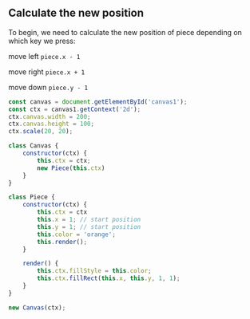 ## Calculate the new position

To begin, we need to calculate the new position of piece depending on which key we press:

move left `piece.x - 1`

move right `piece.x + 1`

move down `piece.y - 1`


<!-- We can start by adding a move() method to the piece class. It takes a piece p as input and updates the x or y variable of the current piece to change its position on the board: -->


<!-- To begin, we need to calculate the new position of piece depending on which key we press:

    left: we move p.x - 1
    right: we move p.x + 1
    down: we move p.y - 1 -->

<!-- ```js
const KEY = {
    LEFT: 37,
    UP: 38,
    RIGHT: 39,
    DOWN: 40,
}
``` -->

<canvas id="canvas1" class="bdr-3 bdr-red"></canvas>

```js
const canvas = document.getElementById('canvas1');
const ctx = canvas1.getContext('2d');
ctx.canvas.width = 200;
ctx.canvas.height = 100;
ctx.scale(20, 20);

class Canvas {
    constructor(ctx) {
        this.ctx = ctx;
        new Piece(this.ctx)
    }
}

class Piece {
    constructor(ctx) {
        this.ctx = ctx
        this.x = 1; // start position
        this.y = 1; // start position
        this.color = 'orange';
        this.render();
    }

    render() {
        this.ctx.fillStyle = this.color;
        this.ctx.fillRect(this.x, this.y, 1, 1);
    }
}

new Canvas(ctx);
```

<script src="/js/tetris/tetris.js"></script>
<script src="/js/tetris/keys.js"></script>

